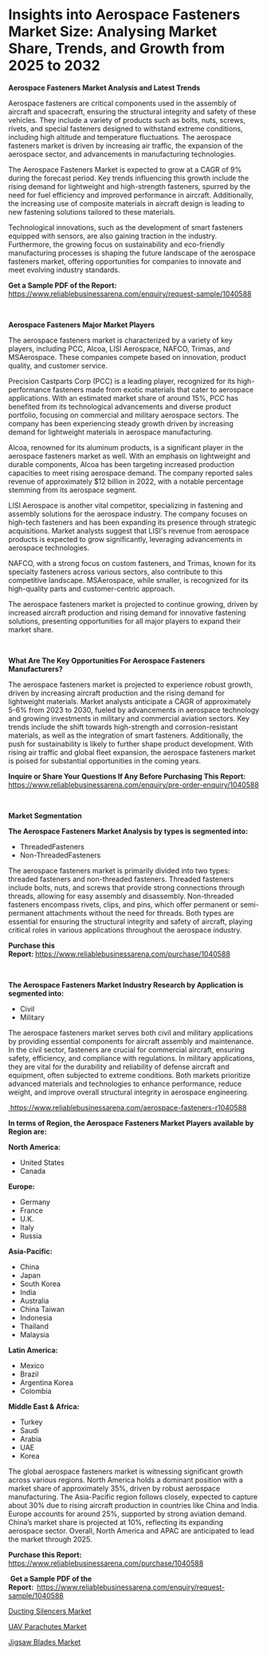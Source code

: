 <p><h1>Insights into Aerospace Fasteners Market Size: Analysing Market Share, Trends, and Growth from 2025 to 2032</h1></p><p><strong>Aerospace Fasteners Market Analysis and Latest Trends</strong></p>
<p><p>Aerospace fasteners are critical components used in the assembly of aircraft and spacecraft, ensuring the structural integrity and safety of these vehicles. They include a variety of products such as bolts, nuts, screws, rivets, and special fasteners designed to withstand extreme conditions, including high altitude and temperature fluctuations. The aerospace fasteners market is driven by increasing air traffic, the expansion of the aerospace sector, and advancements in manufacturing technologies.</p><p>The Aerospace Fasteners Market is expected to grow at a CAGR of 9% during the forecast period. Key trends influencing this growth include the rising demand for lightweight and high-strength fasteners, spurred by the need for fuel efficiency and improved performance in aircraft. Additionally, the increasing use of composite materials in aircraft design is leading to new fastening solutions tailored to these materials.</p><p>Technological innovations, such as the development of smart fasteners equipped with sensors, are also gaining traction in the industry. Furthermore, the growing focus on sustainability and eco-friendly manufacturing processes is shaping the future landscape of the aerospace fasteners market, offering opportunities for companies to innovate and meet evolving industry standards.</p></p>
<p><strong>Get a Sample PDF of the Report:&nbsp;</strong> <a href="https://www.reliablebusinessarena.com/enquiry/request-sample/1040588?utm_campaign=2217&utm_medium=2&utm_source=Github&utm_content=ia&utm_term=08042025&utm_id=aerospace-fasteners">https://www.reliablebusinessarena.com/enquiry/request-sample/1040588</a></p>
<p>&nbsp;</p>
<p><strong>Aerospace Fasteners Major Market Players</strong></p>
<p><p>The aerospace fasteners market is characterized by a variety of key players, including PCC, Alcoa, LISI Aerospace, NAFCO, Trimas, and MSAerospace. These companies compete based on innovation, product quality, and customer service.</p><p>Precision Castparts Corp (PCC) is a leading player, recognized for its high-performance fasteners made from exotic materials that cater to aerospace applications. With an estimated market share of around 15%, PCC has benefited from its technological advancements and diverse product portfolio, focusing on commercial and military aerospace sectors. The company has been experiencing steady growth driven by increasing demand for lightweight materials in aerospace manufacturing.</p><p>Alcoa, renowned for its aluminum products, is a significant player in the aerospace fasteners market as well. With an emphasis on lightweight and durable components, Alcoa has been targeting increased production capacities to meet rising aerospace demand. The company reported sales revenue of approximately $12 billion in 2022, with a notable percentage stemming from its aerospace segment.</p><p>LISI Aerospace is another vital competitor, specializing in fastening and assembly solutions for the aerospace industry. The company focuses on high-tech fasteners and has been expanding its presence through strategic acquisitions. Market analysts suggest that LISI's revenue from aerospace products is expected to grow significantly, leveraging advancements in aerospace technologies.</p><p>NAFCO, with a strong focus on custom fasteners, and Trimas, known for its specialty fasteners across various sectors, also contribute to this competitive landscape. MSAerospace, while smaller, is recognized for its high-quality parts and customer-centric approach.</p><p>The aerospace fasteners market is projected to continue growing, driven by increased aircraft production and rising demand for innovative fastening solutions, presenting opportunities for all major players to expand their market share.</p></p>
<p>&nbsp;</p>
<p><strong>What Are The Key Opportunities For Aerospace Fasteners Manufacturers?</strong></p>
<p><p>The aerospace fasteners market is projected to experience robust growth, driven by increasing aircraft production and the rising demand for lightweight materials. Market analysts anticipate a CAGR of approximately 5-6% from 2023 to 2030, fueled by advancements in aerospace technology and growing investments in military and commercial aviation sectors. Key trends include the shift towards high-strength and corrosion-resistant materials, as well as the integration of smart fasteners. Additionally, the push for sustainability is likely to further shape product development. With rising air traffic and global fleet expansion, the aerospace fasteners market is poised for substantial opportunities in the coming years.</p></p>
<p><strong>Inquire or Share Your Questions If Any Before Purchasing This Report:</strong> <a href="https://www.reliablebusinessarena.com/enquiry/pre-order-enquiry/1040588?utm_campaign=2217&utm_medium=2&utm_source=Github&utm_content=ia&utm_term=08042025&utm_id=aerospace-fasteners">https://www.reliablebusinessarena.com/enquiry/pre-order-enquiry/1040588</a></p>
<p>&nbsp;</p>
<p><strong>Market Segmentation</strong></p>
<p><strong>The Aerospace Fasteners Market Analysis by types is segmented into:</strong></p>
<p><ul><li>ThreadedFasteners</li><li>Non-ThreadedFasteners</li></ul></p>
<p><p>The aerospace fasteners market is primarily divided into two types: threaded fasteners and non-threaded fasteners. Threaded fasteners include bolts, nuts, and screws that provide strong connections through threads, allowing for easy assembly and disassembly. Non-threaded fasteners encompass rivets, clips, and pins, which offer permanent or semi-permanent attachments without the need for threads. Both types are essential for ensuring the structural integrity and safety of aircraft, playing critical roles in various applications throughout the aerospace industry.</p></p>
<p><strong>Purchase this Report:&nbsp;</strong><a href="https://www.reliablebusinessarena.com/purchase/1040588?utm_campaign=2217&utm_medium=2&utm_source=Github&utm_content=ia&utm_term=08042025&utm_id=aerospace-fasteners">https://www.reliablebusinessarena.com/purchase/1040588</a></p>
<p>&nbsp;</p>
<p><strong>The Aerospace Fasteners Market Industry Research by Application is segmented into:</strong></p>
<p><ul><li>Civil</li><li>Military</li></ul></p>
<p><p>The aerospace fasteners market serves both civil and military applications by providing essential components for aircraft assembly and maintenance. In the civil sector, fasteners are crucial for commercial aircraft, ensuring safety, efficiency, and compliance with regulations. In military applications, they are vital for the durability and reliability of defense aircraft and equipment, often subjected to extreme conditions. Both markets prioritize advanced materials and technologies to enhance performance, reduce weight, and improve overall structural integrity in aerospace engineering.</p></p>
<p><a href="https://www.reliablebusinessarena.com/aerospace-fasteners-r1040588?utm_campaign=2217&utm_medium=2&utm_source=Github&utm_content=ia&utm_term=08042025&utm_id=aerospace-fasteners">&nbsp;https://www.reliablebusinessarena.com/aerospace-fasteners-r1040588</a></p>
<p><strong>In terms of Region, the Aerospace Fasteners Market Players available by Region are:</strong></p>
<p>
    <p> <strong> North America: </strong>
        <ul>
            <li>United States</li>
            <li>Canada</li>
        </ul>
        </p> 
    <p> <strong> Europe: </strong>
        <ul>
            <li>Germany</li>
            <li>France</li>
            <li>U.K.</li>
            <li>Italy</li>
            <li>Russia</li>
        </ul>
        </p> 
    <p> <strong> Asia-Pacific: </strong>
        <ul>
            <li>China</li>
            <li>Japan</li>
            <li>South Korea</li>
            <li>India</li>
            <li>Australia</li>
            <li>China Taiwan</li>
            <li>Indonesia</li>
            <li>Thailand</li>
            <li>Malaysia</li>
        </ul>
        </p> 
    <p> <strong> Latin America: </strong>
        <ul>
            <li>Mexico</li>
            <li>Brazil</li>
            <li>Argentina Korea</li>
            <li>Colombia</li>
        </ul>
        </p> 
    <p> <strong> Middle East & Africa: </strong>
        <ul>
            <li>Turkey</li>
            <li>Saudi</li>
            <li>Arabia</li>
            <li>UAE</li>
            <li>Korea</li>
        </ul>
    </p>
    </p>
<p><p>The global aerospace fasteners market is witnessing significant growth across various regions. North America holds a dominant position with a market share of approximately 35%, driven by robust aerospace manufacturing. The Asia-Pacific region follows closely, expected to capture about 30% due to rising aircraft production in countries like China and India. Europe accounts for around 25%, supported by strong aviation demand. China’s market share is projected at 10%, reflecting its expanding aerospace sector. Overall, North America and APAC are anticipated to lead the market through 2025.</p></p>
<p><strong>Purchase this Report: </strong><a href="https://www.reliablebusinessarena.com/purchase/1040588?utm_campaign=2217&utm_medium=2&utm_source=Github&utm_content=ia&utm_term=08042025&utm_id=aerospace-fasteners">https://www.reliablebusinessarena.com/purchase/1040588</a></p>
<p>&nbsp;<strong>Get a Sample PDF of the Report:&nbsp;&nbsp;</strong><a href="https://www.reliablebusinessarena.com/enquiry/request-sample/1040588?utm_campaign=2217&utm_medium=2&utm_source=Github&utm_content=ia&utm_term=08042025&utm_id=aerospace-fasteners">https://www.reliablebusinessarena.com/enquiry/request-sample/1040588</a></p>
<p><strong></strong></p>
<p><p><a href="https://github.com/ChiragRp1/Market-Research-Report-List-7/blob/main/ducting-silencers-market.md?utm_campaign=2217&utm_medium=2&utm_source=Github&utm_content=ia&utm_term=08042025&utm_id=aerospace-fasteners">Ducting Silencers Market</a></p><p><a href="https://github.com/gukenneth26571/Market-Research-Report-List-1/blob/main/uav-parachutes-market.md?utm_campaign=2217&utm_medium=2&utm_source=Github&utm_content=ia&utm_term=08042025&utm_id=aerospace-fasteners">UAV Parachutes Market</a></p><p><a href="https://github.com/camacrokesw2/Market-Research-Report-List-1/blob/main/jigsaw-blades-market.md?utm_campaign=2217&utm_medium=2&utm_source=Github&utm_content=ia&utm_term=08042025&utm_id=aerospace-fasteners">Jigsaw Blades Market</a></p></p>